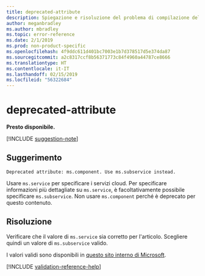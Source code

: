 ```yaml
---
title: deprecated-attribute
description: Spiegazione e risoluzione del problema di compilazione della documentazione deprecated-attribute
author: meganbradley
ms.author: mbradley
ms.topic: error-reference
ms.date: 2/1/2019
ms.prod: non-product-specific
ms.openlocfilehash: 4f9ddc611d401bc7003e1b7d378517d5e374da87
ms.sourcegitcommit: a2c8317ccf8b56371773c84f4960a44787ce8666
ms.translationtype: HT
ms.contentlocale: it-IT
ms.lasthandoff: 02/15/2019
ms.locfileid: "56322684"
---
```

# <a name="deprecated-attribute"></a>deprecated-attribute

**Presto disponibile.**

[!INCLUDE [suggestion-note](includes/suggestion-note.md)]

## <a name="suggestion"></a>Suggerimento

`Deprecated attribute: ms.component. Use ms.subservice instead.`

Usare `ms.service` per specificare i servizi cloud. Per specificare informazioni più dettagliate su `ms.service`, è facoltativamente possibile specificare `ms.subservice`. Non usare `ms.component` perché è deprecato per questo contenuto.

## <a name="resolution"></a>Risoluzione

Verificare che il valore di `ms.service` sia corretto per l'articolo. Scegliere quindi un valore di `ms.subservice` valido.

I valori validi sono disponibili in [questo sito interno di Microsoft](https://docsmetadatatool.azurewebsites.net/whitelists).

<!--make sure to add this file to your includes folder and verify the path-->
[!INCLUDE [validation-reference-help](includes/validation-reference-help.md)]
